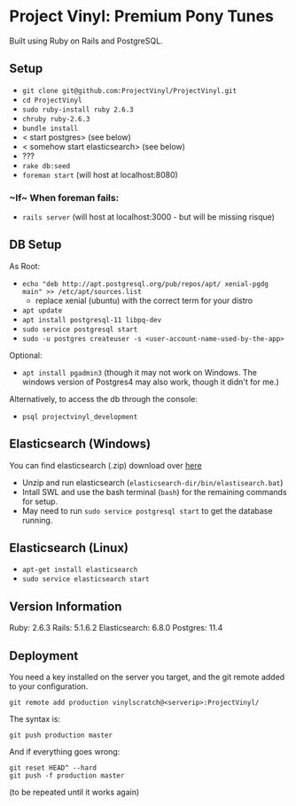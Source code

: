 # Project Vinyl: Premium Pony Tunes

Built using Ruby on Rails and PostgreSQL.

## Setup

* `git clone git@github.com:ProjectVinyl/ProjectVinyl.git`
* `cd ProjectVinyl`
* `sudo ruby-install ruby 2.6.3`
* `chruby ruby-2.6.3`
* `bundle install`
* < start postgres> (see below)
* < somehow start elasticsearch> (see below)
* ???
* `rake db:seed`
* `foreman start` (will host at localhost:8080)

### ~If~ When foreman fails:
* `rails server` (will host at localhost:3000 - but will be missing risque)

## DB Setup

As Root:
* `echo "deb http://apt.postgresql.org/pub/repos/apt/ xenial-pgdg main" >> /etc/apt/sources.list`
   * replace xenial (ubuntu) with the correct term for your distro
* `apt update`
* `apt install postgresql-11 libpq-dev`
* `sudo service postgresql start`
* `sudo -u postgres createuser -s <user-account-name-used-by-the-app>`

Optional:
* `apt install pgadmin3` (though it may not work on Windows. The windows version of Postgres4 may also work, though it didn't for me.)

Alternatively, to access the db through the console:
* `psql projectvinyl_development`

## Elasticsearch (Windows)

You can find elasticsearch (.zip) download over <a href="https://www.elastic.co/downloads/past-releases/elasticsearch-6-8-0">here</a>

* Unzip and run elasticsearch (`elasticsearch-dir/bin/elastisearch.bat`)
* Intall SWL and use the bash terminal (`bash`) for the remaining commands for setup.
* May need to run `sudo service postgresql start` to get the database running.

## Elasticsearch (Linux)

* `apt-get install elasticsearch`
* `sudo service elasticsearch start`

## Version Information

Ruby: 2.6.3
Rails: 5.1.6.2
Elasticsearch: 6.8.0
Postgres: 11.4

## Deployment

You need a key installed on the server you target, and the git remote added to your configuration.

    git remote add production vinylscratch@<serverip>:ProjectVinyl/

The syntax is:

    git push production master

And if everything goes wrong:

    git reset HEAD^ --hard
    git push -f production master

(to be repeated until it works again)
